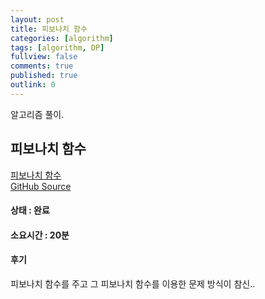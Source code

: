```yaml
---
layout: post  
title: 피보나치 함수 
categories: [algorithm]  
tags: [algorithm, DP]  
fullview: false  
comments: true  
published: true  
outlink: 0  
---
```


알고리즘 풀이.

피보나치 함수
-----

[피보나치 함수](https://www.acmicpc.net/problem/1003)  
[GitHub Source](https://github.com/kingbbode/algorithm-source/tree/master/src/problem1003)

#### 상태 : 완료

#### 소요시간 : 20분

#### 후기

피보나치 함수를 주고 그 피보나치 함수를 이용한 문제 방식이 참신..
